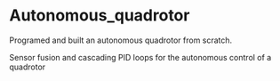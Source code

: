 # Autonomous_quadrotor
Programed and built an autonomous quadrotor from scratch.

Sensor fusion and cascading PID loops for the autonomous control of a quadrotor 
